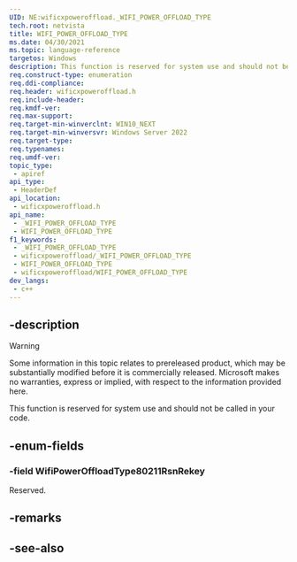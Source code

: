 ```yaml
---
UID: NE:wificxpoweroffload._WIFI_POWER_OFFLOAD_TYPE
tech.root: netvista
title: WIFI_POWER_OFFLOAD_TYPE
ms.date: 04/30/2021
ms.topic: language-reference
targetos: Windows
description: This function is reserved for system use and should not be called in your code.
req.construct-type: enumeration
req.ddi-compliance: 
req.header: wificxpoweroffload.h
req.include-header: 
req.kmdf-ver: 
req.max-support: 
req.target-min-winverclnt: WIN10_NEXT
req.target-min-winversvr: Windows Server 2022
req.target-type: 
req.typenames: 
req.umdf-ver: 
topic_type:
 - apiref
api_type:
 - HeaderDef
api_location:
 - wificxpoweroffload.h
api_name:
 - _WIFI_POWER_OFFLOAD_TYPE
 - WIFI_POWER_OFFLOAD_TYPE
f1_keywords:
 - _WIFI_POWER_OFFLOAD_TYPE
 - wificxpoweroffload/_WIFI_POWER_OFFLOAD_TYPE
 - WIFI_POWER_OFFLOAD_TYPE
 - wificxpoweroffload/WIFI_POWER_OFFLOAD_TYPE
dev_langs:
 - c++
---
```


## -description

> [!WARNING]
> Some information in this topic relates to prereleased product, which may be substantially modified before it is commercially released. Microsoft makes no warranties, express or implied, with respect to the information provided here.

This function is reserved for system use and should not be called in your code.

## -enum-fields

### -field WifiPowerOffloadType80211RsnRekey

Reserved.

## -remarks

## -see-also

